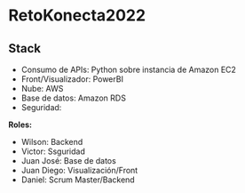 # RetoKonecta2022

## Stack
- Consumo de APIs: Python sobre instancia de Amazon EC2
- Front/Visualizador: PowerBI
- Nube: AWS
- Base de datos: Amazon RDS
- Seguridad: 

**Roles:**
- Wilson: Backend
- Victor: Ssguridad
- Juan José: Base de datos
- Juan Diego: Visualización/Front
- Daniel: Scrum Master/Backend